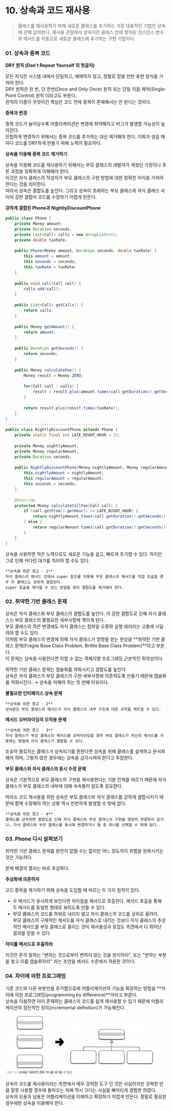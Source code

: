 # 10. 상속과 코드 재사용

> 클래스를 재사용하기 위해 새로운 클래스를 추가하는 가장 대표적인 기법인 상속에 관해 살펴본다.
재사용 관점에서 상속이란 클래스 안에 정의된 인스턴스 변수와 메서드를 자동으로 새로운 클래스에 추가하는 구현 기법이다.

### 01. 상속과 중복 코드

**DRY 원칙 (Don't Repeat Yourself 의 첫글자)**

모든 지식은 시스템 내에서 단일하고, 애매하지 않고, 정말로 믿을 만한 표현 양식을 가져야 한다.</br>
DRY 원칙은 한 번, 단 한번(Once and Only Once) 원칙 또는 단일 지점 제어(Single-Point Control) 원칙 이라고도 부른다.</br>
원칙의 이름이 무엇이건 핵심은 코드 안에 중복이 존재해서는 안 된다는 것이다.</br>

**중복과 변경**

중복 코드가 늘어날수록 어플리케이션은 변경에 취약해지고 버그가 발생할 가능성이 높아진다.</br>
민첩하게 변경하기 위해서는 중복 코드를 추가하는 대신 제거해야 한다. 기회가 생길 때마다 코드를 DRY하게 만들기 위해 노력이 필요하다.</br>

**상속을 이용해 중복 코드 제거하기**

상속을 이용해 코드를 재사용하기 위해서는 부모 클래스의 개발자가 세웠던 가정이나 추론 과정을 정확하게 이해해야 한다.</br>
이것은 자식 클래스의 작성자가 부모 클래스의 구현 방법에 대한 정확한 지식을 가져야 한다는 것을 의미한다.</br>
따라서 상속은 결합도를 높인다. 그리고 상속이 초래하는 부모 클래스와 자식 클래스 사이의 강한 결합이 코드를 수정하기 어렵게 만든다.</br>

**강하게 결합된 Phone과 NightlyDiscountPhone**

```java
public class Phone {
    private Money amount;
    private Duration seconds;
    private List<Call> calls = new ArrayList<>();
    private double taxRate;

    public Phone(Money amount, Duration seconds, double taxRate) {
        this.amount = amount;
        this.seconds = seconds;
        this.taxRate = taxRate;
    }

    public void call(Call call) {
        calls.add(call);
    }

    public List<Call> getCalls() {
        return calls;
    }

    public Money getAmount() {
        return amount;
    }

    public Duration getSeconds() {
        return seconds;
    }

    public Money calculateFee() {
        Money result = Money.ZERO;

        for(Call call : calls) {
            result = result.plus(amount.times(call.getDuration().getSeconds() / seconds.getSeconds()));
        }

        return result.plus(result.times(taxRate));
    }
}
----------------------------------------------
public class NightlyDiscountPhone extends Phone {
    private static final int LATE_NIGHT_HOUR = 22;

    private Money nightlyAmount;
    private Money regularAmount;
    private Duration seconds;

    public NightlyDiscountPhone(Money nightlyAmount, Money regularAmount, Duration seconds) {
        this.nightlyAmount = nightlyAmount;
        this.regularAmount = regularAmount;
        this.seconds = seconds;
    }

    @Override
    protected Money calculateCallFee(Call call) {
        if (call.getFrom().getHour() >= LATE_NIGHT_HOUR) {
            return nightlyAmount.times(call.getDuration().getSeconds() / seconds.getSeconds());
        } else {
            return regularAmount.times(call.getDuration().getSeconds() / seconds.getSeconds());
        }
    }
}
```

상속을 사용하면 적은 노력으로도 새로운 기능을 쉽고, 빠르게 추가할 수 있다. 하지만 그로 인해 커다란 대가를 치러야 할 수도 있다.

```
**상속을 위한 경고 - 1**
자식 클래스의 메서드 안에서 super 참조를 이용해 부모 클래스의 메서드를 직접 호출할 경우 두 클래스는 강하게 결합된다.
super 호출을 제거할 수 있는 방법을 찾아 결합도를 제거해야 한다.
```

### 02. 취약한 기반 클래스 문제

상속은 자식 클래스와 부모 클래스의 결합도를 높인다. 이 강한 결합도로 인해 자식 클래스는 부모 클래스의 불필요한 세부사항에 엮이게 된다.</br>
부모 클래스의 작은 변경에도 자식 클래스는 컴파일 오류와 실행 에러라는 고통에 시달려야 할 수도 있다.</br>
이처럼 부모 클래스의 변경에 의해 자식 클래스가 영향을 받는 현상을 **취약한 기반 클래스 문제(Fragile Base Class Problem, Brittle Base Class Problem)**라고 부른다.</br>
이 문제는 상속을 사용한다면 피할 수 없는 객체지향 프로그래밍 근본적인 취약성이다.</br>

취약한 기반 클래스 문제는 캡슐화를 약화시키고 결합도를 높인다.</br>
상속은 자식 클래스가 부모 클래스의 구현 세부사항에 의존하도록 만들기 때문에 캡슐화를 약화시킨다. → 상속을 피해야 하는 첫 번째 이유이다.</br>

**불필요한 인터페이스 상속 문제**

```
**상속을 위한 경고 - 2**
상속받은 부모 클래스의 메서드가 자식 클래스의 내부 구조에 대한 규칙을 깨트릴 수 있다.
```

**메서드 오버라이딩의 오작용 문제**

```
**상속을 위한 경고 - 3**
자식 클래스가 부모 클래스의 메서드를 오버라이딩할 경우 부모 클래스가 자신의 메서드를 사용하는 방법에 자식 클래스가 결합될 수 있다.
```

조슈아 블로치는 클래스가 상속되기를 원한다면 상속을 위해 클래스를 설계하고 문서화해야 하며, 그렇지 않은 경우에는 상속을 금지시켜야 한다고 주장한다.

**부모 클래스와 자식 클래스의 동시 수정 문제**

상속은 기본적으로 부모 클래스의 구현을 재사용한다는 기본 전제를 따르기 때문에 자식 클래스가 부모 클래스의 내부에 대해 속속들이 알도록 강요한다.

따라소 코드 재사용을 위한 상속은 부모 클래스와 자식 클래스를 강하게 결합시키기 때문에 함께 수정해야 하는 상황 역시 빈번하게 발생할 수 밖에 없다.

```
**상속을 위한 경고 - 4**
클래스를 상속하면 결합도로 인해 자식 클래스와 부모 클래스의 구현을 영원히 변경하지 않거나, 자식 클래스와 부모 클래스를 동시에 변경하거나 둘 중 하나를 선택할 수 밖에 없다.
```

### 03. Phone 다시 살펴보기

취약한 기반 클래스 문제를 완전히 없앨 수는 없지만 어느 정도까지 위험을 완화시키는 것은 가능하다.

문제 해결의 열쇠는 바로 추상화다.

**추상화에 의존하자**

코드 중복을 제거하기 위해 상속을 도입할 때 따르는 두 가지 원칙이 있다.

- 두 메서드가 유사하게 보인다면 차이점을 메서드로 추출한다. 메서드 추출을 통해 두 메서드를 동일한 형태로 보이도록 만들 수 있다.
- 부모 클래스의 코드를 하위로 내리지 말고 자식 클래스의 코드를 상위로 올려라.</br>
  부모 클래스의 구체적인 메서드를 자식 클래스로 내리는 것보다 자식 클래스의 추상적인 메서드를 부모 클래스로 올리는 것이 재사용성과 응집도 측면에서 더 뛰어난 결과를 얻을 수 있다.

**차이를 메서드로 추출하라**

이것은 흔히 말하는 "변하는 것으로부터 변하지 않는 것을 분리하라", 또는 "변하는 부분을 찾고 이를 캡슐화하라" 라는 조언을 메서드 수준에서 적용한 것이다.

### 04. 차이에 의한 프로그래밍

기존 코드와 다른 부분만을 추가함으로써 어플리케이션의 기능을 확장하는 방법을 **차이에 의한 프로그래밍(programming by difference)**이라고 부른다.</br>
상속을 이용하면 이미 존재하는 클래스의 코드를 쉽게 재사용할 수 있기 때문에 어플리케이션의 점진적인 정의(incremental definition)가 가능해진다.</br>

<img src="/inheritance-code_reuse/img/10-5.png" width="500px;" />

상속이 코드를 재사용이라는 측면에서 매우 강력한 도구 인 것은 사실이지만 강력한 만큼 잘못 사용할 경우에 돌아오는 피해 역시 크다는 사실을 뼈저리게 경험한 하였다.</br>
상속의 오용과 남용은 어플리케이션을 이해하고 확장하기 어렵게 만든다. 정말로 필요한 경우에만 상속을 이용해야 한다.</br>
